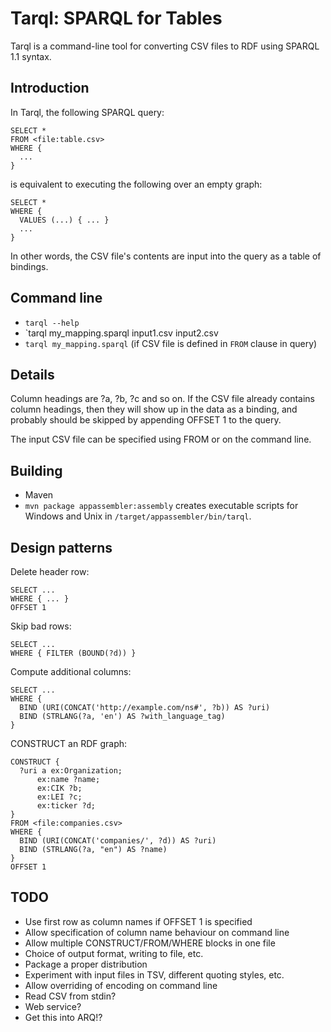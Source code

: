 # Tarql: SPARQL for Tables

Tarql is a command-line tool for converting CSV files to RDF using SPARQL 1.1 syntax.


## Introduction

In Tarql, the following SPARQL query:

    SELECT *
    FROM <file:table.csv>
    WHERE {
      ...
    }

is equivalent to executing the following over an empty graph:

    SELECT *
    WHERE {
      VALUES (...) { ... }
      ...
    }

In other words, the CSV file's contents are input into the query as a table of bindings.


## Command line

* `tarql --help`
* `tarql my_mapping.sparql input1.csv input2.csv
* `tarql my_mapping.sparql` (if CSV file is defined in `FROM` clause in query)


## Details

Column headings are ?a, ?b, ?c and so on. If the CSV file already contains column headings, then they will show up in the data as a binding, and probably should be skipped by appending OFFSET 1 to the query.

The input CSV file can be specified using FROM or on the command line.


## Building

* Maven
* `mvn package appassembler:assembly` creates executable scripts for Windows and Unix in `/target/appassembler/bin/tarql`.


## Design patterns

Delete header row:

    SELECT ...
    WHERE { ... }
    OFFSET 1

Skip bad rows:

    SELECT ...
    WHERE { FILTER (BOUND(?d)) }

Compute additional columns:

    SELECT ...
    WHERE {
      BIND (URI(CONCAT('http://example.com/ns#', ?b)) AS ?uri)
      BIND (STRLANG(?a, 'en') AS ?with_language_tag)
    }

CONSTRUCT an RDF graph:

    CONSTRUCT {
      ?uri a ex:Organization;
          ex:name ?name;
          ex:CIK ?b;
          ex:LEI ?c;
          ex:ticker ?d;
    }
    FROM <file:companies.csv>
    WHERE {
      BIND (URI(CONCAT('companies/', ?d)) AS ?uri)
      BIND (STRLANG(?a, "en") AS ?name)
    }
    OFFSET 1

## TODO

* Use first row as column names if OFFSET 1 is specified
* Allow specification of column name behaviour on command line
* Allow multiple CONSTRUCT/FROM/WHERE blocks in one file
* Choice of output format, writing to file, etc.
* Package a proper distribution
* Experiment with input files in TSV, different quoting styles, etc.
* Allow overriding of encoding on command line
* Read CSV from stdin?
* Web service?
* Get this into ARQ!?
